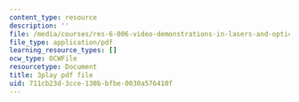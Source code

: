 ```yaml
---
content_type: resource
description: ''
file: /media/courses/res-6-006-video-demonstrations-in-lasers-and-optics-spring-2008/711cb23d3cce130bbfbe0030a576410f_EBVNbRN805o.pdf
file_type: application/pdf
learning_resource_types: []
ocw_type: OCWFile
resourcetype: Document
title: 3play pdf file
uid: 711cb23d-3cce-130b-bfbe-0030a576410f
---
```

